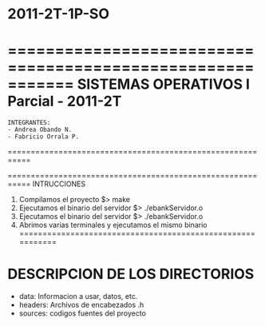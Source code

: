 2011-2T-1P-SO
=============

===========================================================
  	SISTEMAS OPERATIVOS
		I Parcial - 2011-2T
===========================================================
    INTEGRANTES:
    - Andrea Obando N.
    - Fabricio Orrala P.
===========================================================

===========================================================
INTRUCCIONES
  1) Compilamos el proyecto
      $> make
  2) Ejecutamos el binario del servidor
      $> ./ebankServidor.o
  3) Ejecutamos el binario del servidor
      $> ./ebankServidor.o
  4) Abrimos varias terminales y ejecutamos el mismo binario
===========================================================

DESCRIPCION DE LOS DIRECTORIOS
===========================================================
  - data: Informacion a usar, datos, etc.
  - headers: Archivos de encabezados .h
  - sources: codigos fuentes del proyecto
